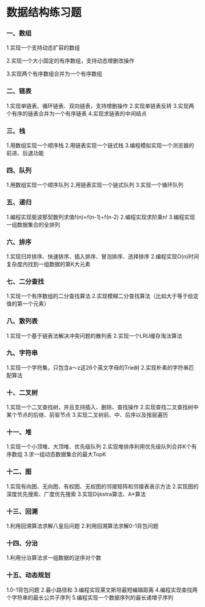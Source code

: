 # 数据结构练习题
### 一、数组

1.实现一个支持动态扩容的数组

2.实现一个大小固定的有序数组，支持动态增删改操作

3.实现两个有序数组合并为一个有序数组

### 二、链表
1.实现单链表、循环链表、双向链表，支持增删操作
2.实现单链表反转
3.实现两个有序的链表合并为一个有序链表
4.实现求链表的中间结点
### 三、栈
1.用数组实现一个顺序栈
2.用链表实现一个链式栈
3.编程模拟实现一个浏览器的前进、后退功能
### 四、队列
1.用数组实现一个顺序队列
2.用链表实现一个链式队列
3.实现一个循环队列
### 五、递归
1.编程实现斐波那契数列求值f(n)=f(n-1)+f(n-2)
2.编程实现求阶乘n!
3.编程实现一组数据集合的全排列
### 六、排序
1.实现归并排序、快速排序、插入排序、冒泡排序、选择排序
2.编程实现O(n)时间复杂度内找到一组数据的第K大元素
### 七、二分查找
1.实现一个有序数组的二分查找算法
2.实现模糊二分查找算法（比如大于等于给定值的第一个元素）
### 八、散列表
1.实现一个基于链表法解决冲突问题的散列表
2.实现一个LRU缓存淘汰算法
### 九、字符串
1.实现一个字符集，只包含a～z这26个英文字母的Trie树
2.实现朴素的字符串匹配算法
### 十、二叉树
1.实现一个二叉查找树，并且支持插入、删除、查找操作
2.实现查找二叉查找树中某个节点的后继、前驱节点
3.实现二叉树前、中、后序以及按层遍历
### 十一、堆
1.实现一个小顶堆、大顶堆、优先级队列
2.实现堆排序利用优先级队列合并K个有序数组
3.求一组动态数据集合的最大TopK
### 十二、图
1.实现有向图、无向图、有权图、无权图的邻接矩阵和邻接表表示方法
2.实现图的深度优先搜索、广度优先搜索
3.实现Dijkstra算法、A*算法
### 十三、回溯
1.利用回溯算法求解八皇后问题
2.利用回溯算法求解0-1背包问题
### 十四、分治
1.利用分治算法求一组数据的逆序对个数
### 十五、动态规划
1.0-1背包问题
2.最小路径和
3.编程实现莱文斯坦最短编辑距离
4.编程实现查找两个字符串的最长公共子序列
5.编程实现一个数据序列的最长递增子序列
